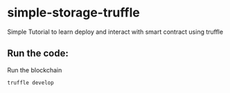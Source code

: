 # simple-storage-truffle
Simple Tutorial to learn deploy and interact with smart contract using truffle 


## Run the code:

Run the blockchain 
```linux
truffle develop
```
